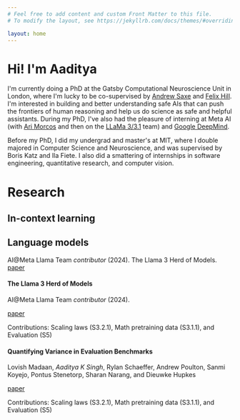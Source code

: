 ```yaml
---
# Feel free to add content and custom Front Matter to this file.
# To modify the layout, see https://jekyllrb.com/docs/themes/#overriding-theme-defaults

layout: home
---
```


# Hi! I'm Aaditya

I'm currently doing a PhD at the Gatsby Computational Neuroscience Unit in London, where I'm lucky to be co-supervised by [Andrew Saxe](https://www.saxelab.org/people/andrewsaxe/) and [Felix Hill](https://fh295.github.io/). I'm interested in building and better understanding safe AIs that can push the frontiers of human reasoning and help us do science as safe and helpful assistants. During my PhD, I've also had the pleasure of interning at Meta AI (with [Ari Morcos](http://www.arimorcos.com/) and then on the [LLaMa 3/3.1](https://ai.meta.com/research/publications/the-llama-3-herd-of-models/) team) and [Google DeepMind](https://deepmind.google/).

Before my PhD, I did my undergrad and master's at MIT, where I double majored in Computer Science and Neuroscience, and was supervised by Boris Katz and Ila Fiete. I also did a smattering of internships in software engineering, quantitative research, and computer vision.

# Research

## In-context learning

## Language models

AI@Meta Llama Team *contributor* (2024). The Llama 3 Herd of Models. [paper](https://ai.meta.com/research/publications/the-llama-3-herd-of-models/)

#### The Llama 3 Herd of Models
AI@Meta Llama Team *contributor* (2024).  

[paper](https://ai.meta.com/research/publications/the-llama-3-herd-of-models/)

Contributions: Scaling laws (S3.2.1), Math pretraining data (S3.1.1), and Evaluation (S5)

#### Quantifying Variance in Evaluation Benchmarks
Lovish Madaan, *Aaditya K Singh*, Rylan Schaeffer, Andrew Poulton, Sanmi Koyejo, Pontus Stenetorp, Sharan Narang, and Dieuwke Hupkes

[paper](https://ai.meta.com/research/publications/the-llama-3-herd-of-models/)

Contributions: Scaling laws (S3.2.1), Math pretraining data (S3.1.1), and Evaluation (S5)
